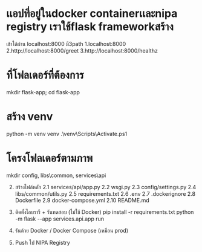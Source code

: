 # เเอปที่อยู่ในdocker containerเเละnipa registry เราใช้flask frameworkสร้าง

เข้าได้ผ่าน localhost:8000
มี3path 
1.localhost:8000 
2.http://localhost:8000/greet 
3.http://localhost:8000/healthz

# ที่โฟลเดอร์ที่ต้องการ
mkdir flask-app; cd flask-app

# สร้าง venv
python -m venv venv
.\venv\Scripts\Activate.ps1

# โครงโฟลเดอร์ตามภาพ
mkdir config, libs\common, services\api

2) สร้างไฟล์หลัก
2.1 services/api/app.py
2.2 wsgi.py
2.3 config/settings.py
2.4 libs/common/utils.py
2.5 requirements.txt
2.6 .env 
2.7 .dockerignore
2.8 Dockerfile
2.9 docker-compose.yml
2.10 README.md

3) ติดตั้งไลบรารี + รันทดสอบ (ไม่ใช้ Docker)
pip install -r requirements.txt
python -m flask --app services.api.app run

4) รันด้วย Docker / Docker Compose (เหมือน prod)


5) Push ไป NIPA Registry



